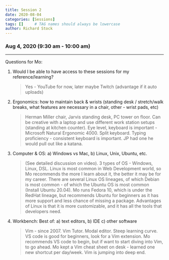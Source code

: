 ```yaml
---
title: Session 2
date: 2020-08-04
categories: [Sessions]
tags: []     # TAG names should always be lowercase
author: Richard Stock
---
```


### Aug 4, 2020 (9:30 am - 10:00 am)
---

Questions for Mo:

1. Would I be able to have access to these sessions for my reference/learning?  
    > Yes - YouTube for now, later maybe Twitch (advantage if it auto uploads)
2. Ergonomics: how to maintain back & wrists (standing desk / stretch/walk breaks, what features are necessary in a chair, other - wrist pads, etc)
    > Herman Miller chair, Jarvis standing desk, PC tower on floor.  Can be creative with a laptop and use different work station setups (standing at kitchen counter).  Eye level, keyboard is important - Microsoft Natural Ergonomic 4000.  Split keyboard.  Typing proficiency - consistent keyboard is important.  JP had one he would pull out like a katana.  
3. Computer & OS:  a) Windows vs Mac, b) Linux, Unix, Ubuntu, etc.
    > (See detailed discussion on video).  3 types of OS - Windows, Linux, DSL.  Linux is most common in Web Development world, so Mo recommends the more I learn about it, the better it may be for my career.  There are several Linux OS lineages, of which Debian is most common - of which the Ubuntu OS is most common (Install Ubuntu 20.04).  Mo runs Fedora 10, which is under the RedHat lineage, but recommends Ubuntu for beginners as it has more support and less chance of missing a package.   Advantages of Linux is that it is more customizable, and it has all the tools that developers need.
4. Workbench:  Best of:  a) text editors, b) IDE c) other software
    > Vim - since 2007.  Vim Tutor.  Modal editor.  Steep learning curve.  VS code is good for beginners, look for a Vim extension.  Mo recommends VS code to begin, but if want to start diving into Vim, to go ahead.  Mo kept a Vim cheat sheet on desk - learned one new shortcut per day/week.  Vim is jumping into deep end.  

